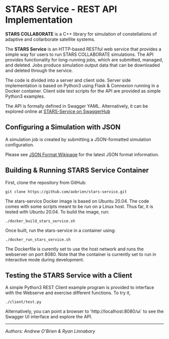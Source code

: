 # STARS Service - REST API Implementation

**STARS COLLABORATE** is a C++ library for simulation of constellations of adaptive and collarborate satellite systems.  

The **STARS Service** is an HTTP-based RESTful web service that provides a simple way for users to run STARS COLLABORATE simulations.  The API provides functionality for long-running jobs, which are submitted, managed, and deleted.  Jobs produce simulation output data that can be downloaded and deleted through the service.  

The code is divided into a server and client side.  Server side implementation is based on Python3 using Flask & Connexion running in a Docker container.  Client side test scripts for the API are provided as simple Python3 examples.  

The API is formally defined in Swagger YAML.  Alternatively, it can be explored online at [STARS-Service on SwaggerHub](https://app.swaggerhub.com/apis/aobrien/STARS-Service)

## Configuring a Simulation with JSON

A simulation job is created by submitting a JSON-formatted  simulation configuration. 

Please see [JSON Format Wikipage](https://github.com/aobrien/stars-service/wiki/JSON-Format-for-STARS-Simulation-Configuration) for the latest JSON format information.

## Building & Running STARS Service Container

First, clone the repository from GitHub:
```
git clone https://github.com/aobrien/stars-service.git
```
The stars-service Docker image is based on Ubuntu 20.04. The code comes with some scripts meant to be run on a Linux host.  Thus far, it is tested with Ubuntu 20.04.  To build the image, run:
```
./docker_build_stars_service.sh
```
Once built, run the stars-service in a container using:
```
./docker_run_stars_service.sh
```

The Dockerfile is curently set to use the host network and runs the webserver on port 8080. Note that the container is currently set to run in interactive mode during development.

## Testing the STARS Service with a Client

A simple Python3 REST Client example program is provided to interface with the Webserve and exercise different functions.  To try it, 
```
./client/test.py
```

Alternatively, you can point a browser to 'http://localhost:8080/ui` to see the Swagger UI interface and explore the API.

---

*Authors: Andrew O'Brien & Ryan Linnabary*
